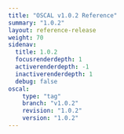 ```yaml
---
title: "OSCAL v1.0.2 Reference"
summary: "1.0.2"
layout: reference-release
weight: 70
sidenav:
  title: 1.0.2
  focusrenderdepth: 1
  activerenderdepth: -1
  inactiverenderdepth: 1
  debug: false
oscal:
    type: "tag"
    branch: "v1.0.2"
    revision: "1.0.2"
    version: "1.0.2"
---
```

